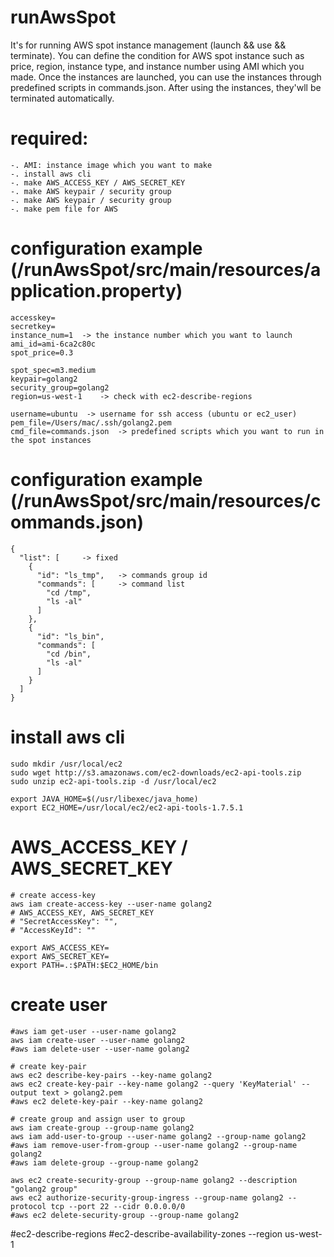 # runAwsSpot

It's for running AWS spot instance management (launch && use && terminate).
You can define the condition for AWS spot instance such as price, region, instance type, and instance number using AMI which you made.
Once the instances are launched, you can use the instances through predefined scripts in commands.json.
After using the instances, they'wll be terminated automatically.

# required: 
```
-. AMI: instance image which you want to make  
-. install aws cli
-. make AWS_ACCESS_KEY / AWS_SECRET_KEY
-. make AWS keypair / security group
-. make AWS keypair / security group
-. make pem file for AWS
```

# configuration example (/runAwsSpot/src/main/resources/application.property)
```
accesskey=
secretkey=
instance_num=1	-> the instance number which you want to launch 
ami_id=ami-6ca2c80c
spot_price=0.3

spot_spec=m3.medium
keypair=golang2
security_group=golang2
region=us-west-1	-> check with ec2-describe-regions

username=ubuntu	 -> username for ssh access (ubuntu or ec2_user)  
pem_file=/Users/mac/.ssh/golang2.pem
cmd_file=commands.json	-> predefined scripts which you want to run in the spot instances
```

# configuration example (/runAwsSpot/src/main/resources/commands.json)
```
{
  "list": [		-> fixed
    {
      "id": "ls_tmp",	-> commands group id
      "commands": [		-> command list
        "cd /tmp",
        "ls -al"
      ]
    },
    {
      "id": "ls_bin",
      "commands": [
        "cd /bin",
        "ls -al"
      ]
    }
  ]
}
```

# install aws cli
```
sudo mkdir /usr/local/ec2
sudo wget http://s3.amazonaws.com/ec2-downloads/ec2-api-tools.zip
sudo unzip ec2-api-tools.zip -d /usr/local/ec2

export JAVA_HOME=$(/usr/libexec/java_home)
export EC2_HOME=/usr/local/ec2/ec2-api-tools-1.7.5.1
```
# AWS_ACCESS_KEY / AWS_SECRET_KEY
```
# create access-key
aws iam create-access-key --user-name golang2
# AWS_ACCESS_KEY, AWS_SECRET_KEY
# "SecretAccessKey": "", 
# "AccessKeyId": ""

export AWS_ACCESS_KEY=
export AWS_SECRET_KEY=
export PATH=.:$PATH:$EC2_HOME/bin 
```

# create user
```
#aws iam get-user --user-name golang2
aws iam create-user --user-name golang2
#aws iam delete-user --user-name golang2

# create key-pair
aws ec2 describe-key-pairs --key-name golang2
aws ec2 create-key-pair --key-name golang2 --query 'KeyMaterial' --output text > golang2.pem
#aws ec2 delete-key-pair --key-name golang2

# create group and assign user to group
aws iam create-group --group-name golang2
aws iam add-user-to-group --user-name golang2 --group-name golang2 
#aws iam remove-user-from-group --user-name golang2 --group-name golang2 
#aws iam delete-group --group-name golang2

aws ec2 create-security-group --group-name golang2 --description "golang2 group"
aws ec2 authorize-security-group-ingress --group-name golang2 --protocol tcp --port 22 --cidr 0.0.0.0/0
#aws ec2 delete-security-group --group-name golang2
```

#ec2-describe-regions
#ec2-describe-availability-zones --region us-west-1


